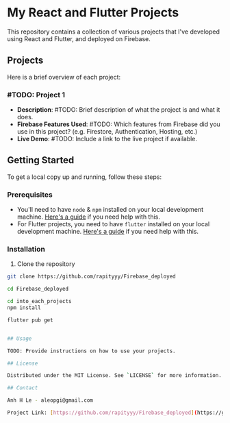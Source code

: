 # My React and Flutter Projects

This repository contains a collection of various projects that I've developed using React and Flutter, and deployed on Firebase.

## Projects

Here is a brief overview of each project:

### #TODO: Project 1

- **Description**: #TODO: Brief description of what the project is and what it does.
- **Firebase Features Used**: #TODO: Which features from Firebase did you use in this project? (e.g. Firestore, Authentication, Hosting, etc.)
- **Live Demo**: #TODO: Include a link to the live project if available.

## Getting Started

To get a local copy up and running, follow these steps:

### Prerequisites

- You'll need to have `node` & `npm` installed on your local development machine. [Here's a guide](https://nodejs.org/en/download/package-manager/) if you need help with this.
- For Flutter projects, you need to have `flutter` installed on your local development machine. [Here's a guide](https://flutter.dev/docs/get-started/install) if you need help with this.

### Installation

1. Clone the repository
```bash
git clone https://github.com/rapityyy/Firebase_deployed

cd Firebase_deployed

cd into_each_projects
npm install

flutter pub get


## Usage

TODO: Provide instructions on how to use your projects.

## License

Distributed under the MIT License. See `LICENSE` for more information.

## Contact

Anh H Le - aleopgi@gmail.com

Project Link: [https://github.com/rapityyy/Firebase_deployed](https://github.com/rapityyy/Firebase_deployed)
